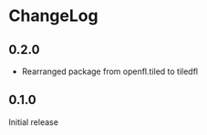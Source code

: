 # ChangeLog

## 0.2.0

* Rearranged package from openfl.tiled to tiledfl

## 0.1.0

Initial release
